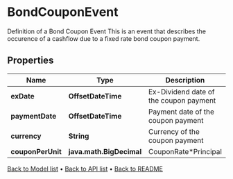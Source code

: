 

# BondCouponEvent

Definition of a Bond Coupon Event  This is an event that describes the occurence of a cashflow due to a fixed rate bond coupon payment.

## Properties

| Name | Type | Description | Notes |
|------------ | ------------- | ------------- | -------------|
|**exDate** | **OffsetDateTime** | Ex-Dividend date of the coupon payment |  |
|**paymentDate** | **OffsetDateTime** | Payment date of the coupon payment |  |
|**currency** | **String** | Currency of the coupon payment |  |
|**couponPerUnit** | **java.math.BigDecimal** | CouponRate*Principal |  |



[Back to Model list](../README.md#documentation-for-models) &#8226; [Back to API list](../README.md#documentation-for-api-endpoints) &#8226; [Back to README](../README.md)


